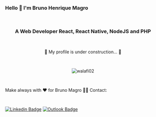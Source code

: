 ### Hello 👋 I'm Bruno Henrique Magro

<br>
<h3 align="center">A Web Developer React, React Native, NodeJS and PHP</h3>

<br>

<div align="center">
  <p align="center">🚧 My profile is under construction... 🚧</p>
</div>

<br>

<p align="center">
  <img src="https://github-readme-stats.vercel.app/api?username=brunohmagro&show_icons=true" alt="walafi02" />
</p>

<br>

Make always with ❤️ for Bruno Magro 👋🏽 Contact:

<br>

[![Linkedin Badge](https://img.shields.io/badge/-Bruno%20Magro-4978FF?style=flat-square&logo=Linkedin&logoColor=white&link=https://www.linkedin.com/in/brunohmagro/)](https://www.linkedin.com/in/brunohmagro/) 
[![Outlook Badge](https://img.shields.io/badge/-brunohmagro@hotmail.com-4978FF?style=flat-square&logo=microsoft-outlook&logoColor=white&link=mailto:brunohmagro@hotmail.com)](mailto:brunohmagro@hotmail.com)
